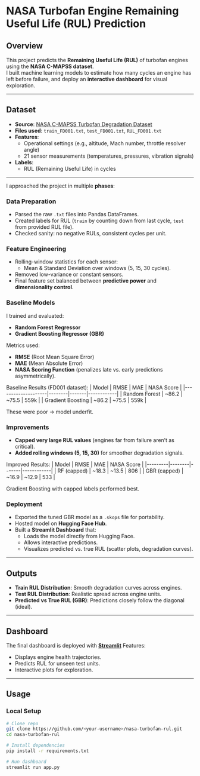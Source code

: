 # NASA Turbofan Engine Remaining Useful Life (RUL) Prediction

## Overview
This project predicts the **Remaining Useful Life (RUL)** of turbofan engines using the **NASA C-MAPSS dataset**.  
I built machine learning models to estimate how many cycles an engine has left before failure, and deploy an **interactive dashboard** for visual exploration.

---

## Dataset
- **Source**: [NASA C-MAPSS Turbofan Degradation Dataset](https://www.nasa.gov/content/prognostics-center-of-excellence-data-set-repository)  
- **Files used**: `train_FD001.txt`, `test_FD001.txt`, `RUL_FD001.txt`  
- **Features**:
  - Operational settings (e.g., altitude, Mach number, throttle resolver angle)
  - 21 sensor measurements (temperatures, pressures, vibration signals)
- **Labels**:
  - RUL (Remaining Useful Life) in cycles

---
I approached the project in multiple **phases**:

### Data Preparation
- Parsed the raw `.txt` files into Pandas DataFrames.  
- Created labels for RUL (`train` by counting down from last cycle, `test` from provided RUL file).  
- Checked sanity: no negative RULs, consistent cycles per unit.

### Feature Engineering
- Rolling-window statistics for each sensor:
  - Mean & Standard Deviation over windows (5, 15, 30 cycles).  
- Removed low-variance or constant sensors.  
- Final feature set balanced between **predictive power** and **dimensionality control**.

### Baseline Models
I trained and evaluated:
- **Random Forest Regressor**
- **Gradient Boosting Regressor (GBR)**

Metrics used:
- **RMSE** (Root Mean Square Error)  
- **MAE** (Mean Absolute Error)  
- **NASA Scoring Function** (penalizes late vs. early predictions asymmetrically).  

Baseline Results (FD001 dataset):
| Model              | RMSE   | MAE   | NASA Score |
|--------------------|--------|-------|------------|
| Random Forest      | ~86.2  | ~75.5 | 559k       |
| Gradient Boosting  | ~86.2  | ~75.5 | 559k       |

These were poor → model underfit.

### Improvements
- **Capped very large RUL values** (engines far from failure aren’t as critical).  
- **Added rolling windows (5, 15, 30)** for smoother degradation signals.  

Improved Results:
| Model   | RMSE   | MAE   | NASA Score |
|---------|--------|-------|------------|
| RF (capped)  | ~18.3 | ~13.5 | 806      |
| GBR (capped) | ~16.9 | ~12.9 | 533      |

Gradient Boosting with capped labels performed best.  

### Deployment
- Exported the tuned GBR model as a `.skops` file for portability.  
- Hosted model on **Hugging Face Hub**.  
- Built a **Streamlit Dashboard** that:
  - Loads the model directly from Hugging Face.  
  - Allows interactive predictions.  
  - Visualizes predicted vs. true RUL (scatter plots, degradation curves).  

---

## Outputs
- **Train RUL Distribution**: Smooth degradation curves across engines.  
- **Test RUL Distribution**: Realistic spread across engine units.  
- **Predicted vs True RUL (GBR)**: Predictions closely follow the diagonal (ideal).  

---

## Dashboard
The final dashboard is deployed with [**Streamlit**](https://nasa-turbofan-rul-fd001-27tu77kqv9b3hwm7zxbqew.streamlit.app/)
Features:
- Displays engine health trajectories.  
- Predicts RUL for unseen test units.  
- Interactive plots for exploration.  

---

## Usage
### Local Setup
```bash
# Clone repo
git clone https://github.com/<your-username>/nasa-turbofan-rul.git
cd nasa-turbofan-rul

# Install dependencies
pip install -r requirements.txt

# Run dashboard
streamlit run app.py
